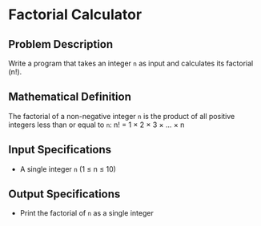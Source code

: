 # Factorial Calculator

## Problem Description
Write a program that takes an integer `n` as input and calculates its factorial (n!).

## Mathematical Definition
The factorial of a non-negative integer `n` is the product of all positive integers less than or equal to `n`:
n! = 1 × 2 × 3 × ... × n

## Input Specifications
- A single integer `n` (1 ≤ n ≤ 10)

## Output Specifications
- Print the factorial of `n` as a single integer
